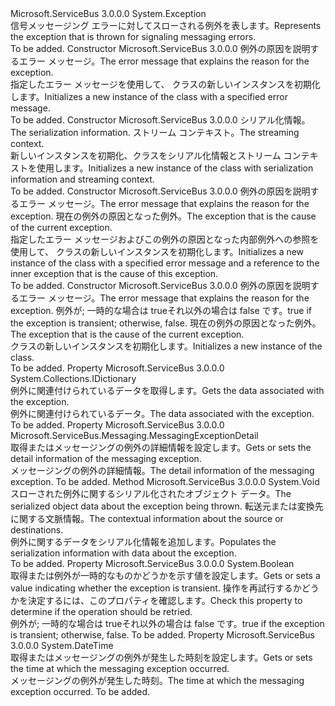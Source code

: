 <Type Name="MessagingException" FullName="Microsoft.ServiceBus.Messaging.MessagingException">
  <TypeSignature Language="C#" Value="public class MessagingException : Exception" />
  <TypeSignature Language="ILAsm" Value=".class public auto ansi serializable beforefieldinit MessagingException extends System.Exception" />
  <TypeSignature Language="DocId" Value="T:Microsoft.ServiceBus.Messaging.MessagingException" />
  <TypeSignature Language="VB.NET" Value="Public Class MessagingException&#xA;Inherits Exception" />
  <TypeSignature Language="F#" Value="type MessagingException = class&#xA;    inherit Exception" />
  <AssemblyInfo>
    <AssemblyName>Microsoft.ServiceBus</AssemblyName>
    <AssemblyVersion>3.0.0.0</AssemblyVersion>
  </AssemblyInfo>
  <Base>
    <BaseTypeName>System.Exception</BaseTypeName>
  </Base>
  <Interfaces />
  <Docs>
    <summary><span data-ttu-id="411f4-101">信号メッセージング エラーに対してスローされる例外を表します。</span><span class="sxs-lookup"><span data-stu-id="411f4-101">Represents the exception that is thrown for signaling messaging errors.</span></span></summary>
    <remarks>To be added.</remarks>
  </Docs>
  <Members>
    <Member MemberName=".ctor">
      <MemberSignature Language="C#" Value="public MessagingException (string message);" />
      <MemberSignature Language="ILAsm" Value=".method public hidebysig specialname rtspecialname instance void .ctor(string message) cil managed" />
      <MemberSignature Language="DocId" Value="M:Microsoft.ServiceBus.Messaging.MessagingException.#ctor(System.String)" />
      <MemberSignature Language="VB.NET" Value="Public Sub New (message As String)" />
      <MemberSignature Language="F#" Value="new Microsoft.ServiceBus.Messaging.MessagingException : string -&gt; Microsoft.ServiceBus.Messaging.MessagingException" Usage="new Microsoft.ServiceBus.Messaging.MessagingException message" />
      <MemberType>Constructor</MemberType>
      <AssemblyInfo>
        <AssemblyName>Microsoft.ServiceBus</AssemblyName>
        <AssemblyVersion>3.0.0.0</AssemblyVersion>
      </AssemblyInfo>
      <Parameters>
        <Parameter Name="message" Type="System.String" />
      </Parameters>
      <Docs>
        <param name="message"><span data-ttu-id="411f4-102">例外の原因を説明するエラー メッセージ。</span><span class="sxs-lookup"><span data-stu-id="411f4-102">The error message that explains the reason for the exception.</span></span></param>
        <summary><span data-ttu-id="411f4-103">指定したエラー メッセージを使用して、<see cref="T:Microsoft.ServiceBus.Messaging.MessagingException" /> クラスの新しいインスタンスを初期化します。</span><span class="sxs-lookup"><span data-stu-id="411f4-103">Initializes a new instance of the <see cref="T:Microsoft.ServiceBus.Messaging.MessagingException" /> class with a specified error message.</span></span></summary>
        <remarks>To be added.</remarks>
      </Docs>
    </Member>
    <Member MemberName=".ctor">
      <MemberSignature Language="C#" Value="protected MessagingException (System.Runtime.Serialization.SerializationInfo info, System.Runtime.Serialization.StreamingContext context);" />
      <MemberSignature Language="ILAsm" Value=".method familyhidebysig specialname rtspecialname instance void .ctor(class System.Runtime.Serialization.SerializationInfo info, valuetype System.Runtime.Serialization.StreamingContext context) cil managed" />
      <MemberSignature Language="DocId" Value="M:Microsoft.ServiceBus.Messaging.MessagingException.#ctor(System.Runtime.Serialization.SerializationInfo,System.Runtime.Serialization.StreamingContext)" />
      <MemberSignature Language="VB.NET" Value="Protected Sub New (info As SerializationInfo, context As StreamingContext)" />
      <MemberSignature Language="F#" Value="new Microsoft.ServiceBus.Messaging.MessagingException : System.Runtime.Serialization.SerializationInfo * System.Runtime.Serialization.StreamingContext -&gt; Microsoft.ServiceBus.Messaging.MessagingException" Usage="new Microsoft.ServiceBus.Messaging.MessagingException (info, context)" />
      <MemberType>Constructor</MemberType>
      <AssemblyInfo>
        <AssemblyName>Microsoft.ServiceBus</AssemblyName>
        <AssemblyVersion>3.0.0.0</AssemblyVersion>
      </AssemblyInfo>
      <Parameters>
        <Parameter Name="info" Type="System.Runtime.Serialization.SerializationInfo" />
        <Parameter Name="context" Type="System.Runtime.Serialization.StreamingContext" />
      </Parameters>
      <Docs>
        <param name="info"><span data-ttu-id="411f4-104">シリアル化情報。</span><span class="sxs-lookup"><span data-stu-id="411f4-104">The serialization information.</span></span></param>
        <param name="context"><span data-ttu-id="411f4-105">ストリーム コンテキスト。</span><span class="sxs-lookup"><span data-stu-id="411f4-105">The streaming context.</span></span></param>
        <summary><span data-ttu-id="411f4-106">新しいインスタンスを初期化、<see cref="T:Microsoft.ServiceBus.Messaging.MessagingException" />クラスをシリアル化情報とストリーム コンテキストを使用します。</span><span class="sxs-lookup"><span data-stu-id="411f4-106">Initializes a new instance of the <see cref="T:Microsoft.ServiceBus.Messaging.MessagingException" /> class with serialization information and streaming context.</span></span></summary>
        <remarks>To be added.</remarks>
      </Docs>
    </Member>
    <Member MemberName=".ctor">
      <MemberSignature Language="C#" Value="public MessagingException (string message, Exception innerException);" />
      <MemberSignature Language="ILAsm" Value=".method public hidebysig specialname rtspecialname instance void .ctor(string message, class System.Exception innerException) cil managed" />
      <MemberSignature Language="DocId" Value="M:Microsoft.ServiceBus.Messaging.MessagingException.#ctor(System.String,System.Exception)" />
      <MemberSignature Language="VB.NET" Value="Public Sub New (message As String, innerException As Exception)" />
      <MemberSignature Language="F#" Value="new Microsoft.ServiceBus.Messaging.MessagingException : string * Exception -&gt; Microsoft.ServiceBus.Messaging.MessagingException" Usage="new Microsoft.ServiceBus.Messaging.MessagingException (message, innerException)" />
      <MemberType>Constructor</MemberType>
      <AssemblyInfo>
        <AssemblyName>Microsoft.ServiceBus</AssemblyName>
        <AssemblyVersion>3.0.0.0</AssemblyVersion>
      </AssemblyInfo>
      <Parameters>
        <Parameter Name="message" Type="System.String" />
        <Parameter Name="innerException" Type="System.Exception" />
      </Parameters>
      <Docs>
        <param name="message"><span data-ttu-id="411f4-107">例外の原因を説明するエラー メッセージ。</span><span class="sxs-lookup"><span data-stu-id="411f4-107">The error message that explains the reason for the exception.</span></span></param>
        <param name="innerException"><span data-ttu-id="411f4-108">現在の例外の原因となった例外。</span><span class="sxs-lookup"><span data-stu-id="411f4-108">The exception that is the cause of the current exception.</span></span></param>
        <summary><span data-ttu-id="411f4-109">指定したエラー メッセージおよびこの例外の原因となった内部例外への参照を使用して、<see cref="T:Microsoft.ServiceBus.Messaging.MessagingException" /> クラスの新しいインスタンスを初期化します。</span><span class="sxs-lookup"><span data-stu-id="411f4-109">Initializes a new instance of the <see cref="T:Microsoft.ServiceBus.Messaging.MessagingException" /> class with a specified error message and a reference to the inner exception that is the cause of this exception.</span></span></summary>
        <remarks>To be added.</remarks>
      </Docs>
    </Member>
    <Member MemberName=".ctor">
      <MemberSignature Language="C#" Value="public MessagingException (string message, bool isTransientError, Exception innerException);" />
      <MemberSignature Language="ILAsm" Value=".method public hidebysig specialname rtspecialname instance void .ctor(string message, bool isTransientError, class System.Exception innerException) cil managed" />
      <MemberSignature Language="DocId" Value="M:Microsoft.ServiceBus.Messaging.MessagingException.#ctor(System.String,System.Boolean,System.Exception)" />
      <MemberSignature Language="VB.NET" Value="Public Sub New (message As String, isTransientError As Boolean, innerException As Exception)" />
      <MemberSignature Language="F#" Value="new Microsoft.ServiceBus.Messaging.MessagingException : string * bool * Exception -&gt; Microsoft.ServiceBus.Messaging.MessagingException" Usage="new Microsoft.ServiceBus.Messaging.MessagingException (message, isTransientError, innerException)" />
      <MemberType>Constructor</MemberType>
      <AssemblyInfo>
        <AssemblyName>Microsoft.ServiceBus</AssemblyName>
        <AssemblyVersion>3.0.0.0</AssemblyVersion>
      </AssemblyInfo>
      <Parameters>
        <Parameter Name="message" Type="System.String" />
        <Parameter Name="isTransientError" Type="System.Boolean" />
        <Parameter Name="innerException" Type="System.Exception" />
      </Parameters>
      <Docs>
        <param name="message"><span data-ttu-id="411f4-110">例外の原因を説明するエラー メッセージ。</span><span class="sxs-lookup"><span data-stu-id="411f4-110">The error message that explains the reason for the exception.</span></span></param>
        <param name="isTransientError"><span data-ttu-id="411f4-111">例外が; 一時的な場合は trueそれ以外の場合は false です。</span><span class="sxs-lookup"><span data-stu-id="411f4-111">true if the exception is transient; otherwise, false.</span></span></param>
        <param name="innerException"><span data-ttu-id="411f4-112">現在の例外の原因となった例外。</span><span class="sxs-lookup"><span data-stu-id="411f4-112">The exception that is the cause of the current exception.</span></span></param>
        <summary><span data-ttu-id="411f4-113"><see cref="T:Microsoft.ServiceBus.Messaging.MessagingException" /> クラスの新しいインスタンスを初期化します。</span><span class="sxs-lookup"><span data-stu-id="411f4-113">Initializes a new instance of the <see cref="T:Microsoft.ServiceBus.Messaging.MessagingException" /> class.</span></span></summary>
        <remarks>To be added.</remarks>
      </Docs>
    </Member>
    <Member MemberName="Data">
      <MemberSignature Language="C#" Value="public override sealed System.Collections.IDictionary Data { get; }" />
      <MemberSignature Language="ILAsm" Value=".property instance class System.Collections.IDictionary Data" />
      <MemberSignature Language="DocId" Value="P:Microsoft.ServiceBus.Messaging.MessagingException.Data" />
      <MemberSignature Language="VB.NET" Value="Public Overrides NotOverridable ReadOnly Property Data As IDictionary" />
      <MemberSignature Language="F#" Value="member this.Data : System.Collections.IDictionary" Usage="Microsoft.ServiceBus.Messaging.MessagingException.Data" />
      <MemberType>Property</MemberType>
      <AssemblyInfo>
        <AssemblyName>Microsoft.ServiceBus</AssemblyName>
        <AssemblyVersion>3.0.0.0</AssemblyVersion>
      </AssemblyInfo>
      <ReturnValue>
        <ReturnType>System.Collections.IDictionary</ReturnType>
      </ReturnValue>
      <Docs>
        <summary><span data-ttu-id="411f4-114">例外に関連付けられているデータを取得します。</span><span class="sxs-lookup"><span data-stu-id="411f4-114">Gets the data associated with the exception.</span></span></summary>
        <value><span data-ttu-id="411f4-115">例外に関連付けられているデータ。</span><span class="sxs-lookup"><span data-stu-id="411f4-115">The data associated with the exception.</span></span></value>
        <remarks>To be added.</remarks>
      </Docs>
    </Member>
    <Member MemberName="Detail">
      <MemberSignature Language="C#" Value="public Microsoft.ServiceBus.Messaging.MessagingExceptionDetail Detail { get; }" />
      <MemberSignature Language="ILAsm" Value=".property instance class Microsoft.ServiceBus.Messaging.MessagingExceptionDetail Detail" />
      <MemberSignature Language="DocId" Value="P:Microsoft.ServiceBus.Messaging.MessagingException.Detail" />
      <MemberSignature Language="VB.NET" Value="Public ReadOnly Property Detail As MessagingExceptionDetail" />
      <MemberSignature Language="F#" Value="member this.Detail : Microsoft.ServiceBus.Messaging.MessagingExceptionDetail" Usage="Microsoft.ServiceBus.Messaging.MessagingException.Detail" />
      <MemberType>Property</MemberType>
      <AssemblyInfo>
        <AssemblyName>Microsoft.ServiceBus</AssemblyName>
        <AssemblyVersion>3.0.0.0</AssemblyVersion>
      </AssemblyInfo>
      <ReturnValue>
        <ReturnType>Microsoft.ServiceBus.Messaging.MessagingExceptionDetail</ReturnType>
      </ReturnValue>
      <Docs>
        <summary><span data-ttu-id="411f4-116">取得またはメッセージングの例外の詳細情報を設定します。</span><span class="sxs-lookup"><span data-stu-id="411f4-116">Gets or sets the detail information of the messaging exception.</span></span></summary>
        <value><span data-ttu-id="411f4-117">メッセージングの例外の詳細情報。</span><span class="sxs-lookup"><span data-stu-id="411f4-117">The detail information of the messaging exception.</span></span></value>
        <remarks>To be added.</remarks>
      </Docs>
    </Member>
    <Member MemberName="GetObjectData">
      <MemberSignature Language="C#" Value="public override void GetObjectData (System.Runtime.Serialization.SerializationInfo info, System.Runtime.Serialization.StreamingContext context);" />
      <MemberSignature Language="ILAsm" Value=".method public hidebysig virtual instance void GetObjectData(class System.Runtime.Serialization.SerializationInfo info, valuetype System.Runtime.Serialization.StreamingContext context) cil managed" />
      <MemberSignature Language="DocId" Value="M:Microsoft.ServiceBus.Messaging.MessagingException.GetObjectData(System.Runtime.Serialization.SerializationInfo,System.Runtime.Serialization.StreamingContext)" />
      <MemberSignature Language="VB.NET" Value="Public Overrides Sub GetObjectData (info As SerializationInfo, context As StreamingContext)" />
      <MemberSignature Language="F#" Value="override this.GetObjectData : System.Runtime.Serialization.SerializationInfo * System.Runtime.Serialization.StreamingContext -&gt; unit" Usage="messagingException.GetObjectData (info, context)" />
      <MemberType>Method</MemberType>
      <AssemblyInfo>
        <AssemblyName>Microsoft.ServiceBus</AssemblyName>
        <AssemblyVersion>3.0.0.0</AssemblyVersion>
      </AssemblyInfo>
      <ReturnValue>
        <ReturnType>System.Void</ReturnType>
      </ReturnValue>
      <Parameters>
        <Parameter Name="info" Type="System.Runtime.Serialization.SerializationInfo" />
        <Parameter Name="context" Type="System.Runtime.Serialization.StreamingContext" />
      </Parameters>
      <Docs>
        <param name="info"><span data-ttu-id="411f4-118">スローされた例外に関するシリアル化されたオブジェクト データ。</span><span class="sxs-lookup"><span data-stu-id="411f4-118">The serialized object data about the exception being thrown.</span></span></param>
        <param name="context"><span data-ttu-id="411f4-119">転送元または変換先に関する文脈情報。</span><span class="sxs-lookup"><span data-stu-id="411f4-119">The contextual information about the source or destinations.</span></span></param>
        <summary><span data-ttu-id="411f4-120">例外に関するデータをシリアル化情報を追加します。</span><span class="sxs-lookup"><span data-stu-id="411f4-120">Populates the serialization information with data about the exception.</span></span></summary>
        <remarks>To be added.</remarks>
      </Docs>
    </Member>
    <Member MemberName="IsTransient">
      <MemberSignature Language="C#" Value="public bool IsTransient { get; protected set; }" />
      <MemberSignature Language="ILAsm" Value=".property instance bool IsTransient" />
      <MemberSignature Language="DocId" Value="P:Microsoft.ServiceBus.Messaging.MessagingException.IsTransient" />
      <MemberSignature Language="VB.NET" Value="Public Property IsTransient As Boolean" />
      <MemberSignature Language="F#" Value="member this.IsTransient : bool with get, set" Usage="Microsoft.ServiceBus.Messaging.MessagingException.IsTransient" />
      <MemberType>Property</MemberType>
      <AssemblyInfo>
        <AssemblyName>Microsoft.ServiceBus</AssemblyName>
        <AssemblyVersion>3.0.0.0</AssemblyVersion>
      </AssemblyInfo>
      <ReturnValue>
        <ReturnType>System.Boolean</ReturnType>
      </ReturnValue>
      <Docs>
        <summary><span data-ttu-id="411f4-121">取得または例外が一時的なものかどうかを示す値を設定します。</span><span class="sxs-lookup"><span data-stu-id="411f4-121">Gets or sets a value indicating whether the exception is transient.</span></span> <span data-ttu-id="411f4-122">操作を再試行するかどうかを決定するには、このプロパティを確認します。</span><span class="sxs-lookup"><span data-stu-id="411f4-122">Check this property to determine if the operation should be retried.</span></span></summary>
        <value><span data-ttu-id="411f4-123">例外が; 一時的な場合は trueそれ以外の場合は false です。</span><span class="sxs-lookup"><span data-stu-id="411f4-123">true if the exception is transient; otherwise, false.</span></span></value>
        <remarks>To be added.</remarks>
      </Docs>
    </Member>
    <Member MemberName="Timestamp">
      <MemberSignature Language="C#" Value="public DateTime Timestamp { get; }" />
      <MemberSignature Language="ILAsm" Value=".property instance valuetype System.DateTime Timestamp" />
      <MemberSignature Language="DocId" Value="P:Microsoft.ServiceBus.Messaging.MessagingException.Timestamp" />
      <MemberSignature Language="VB.NET" Value="Public ReadOnly Property Timestamp As DateTime" />
      <MemberSignature Language="F#" Value="member this.Timestamp : DateTime" Usage="Microsoft.ServiceBus.Messaging.MessagingException.Timestamp" />
      <MemberType>Property</MemberType>
      <AssemblyInfo>
        <AssemblyName>Microsoft.ServiceBus</AssemblyName>
        <AssemblyVersion>3.0.0.0</AssemblyVersion>
      </AssemblyInfo>
      <ReturnValue>
        <ReturnType>System.DateTime</ReturnType>
      </ReturnValue>
      <Docs>
        <summary><span data-ttu-id="411f4-124">取得またはメッセージングの例外が発生した時刻を設定します。</span><span class="sxs-lookup"><span data-stu-id="411f4-124">Gets or sets the time at which the messaging exception occurred.</span></span></summary>
        <value><span data-ttu-id="411f4-125">メッセージングの例外が発生した時刻。</span><span class="sxs-lookup"><span data-stu-id="411f4-125">The time at which the messaging exception occurred.</span></span></value>
        <remarks>To be added.</remarks>
      </Docs>
    </Member>
  </Members>
</Type>